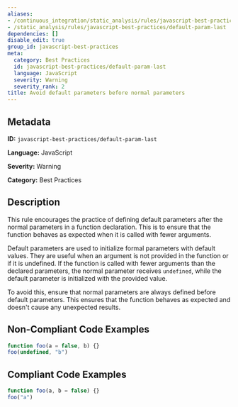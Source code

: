 ```yaml
---
aliases:
- /continuous_integration/static_analysis/rules/javascript-best-practices/default-param-last
- /static_analysis/rules/javascript-best-practices/default-param-last
dependencies: []
disable_edit: true
group_id: javascript-best-practices
meta:
  category: Best Practices
  id: javascript-best-practices/default-param-last
  language: JavaScript
  severity: Warning
  severity_rank: 2
title: Avoid default parameters before normal parameters
---
```

<!--  SOURCED FROM https://github.com/DataDog/datadog-static-analyzer-rule-docs -->


## Metadata
**ID:** `javascript-best-practices/default-param-last`

**Language:** JavaScript

**Severity:** Warning

**Category:** Best Practices

## Description
This rule encourages the practice of defining default parameters after the normal parameters in a function declaration. This is to ensure that the function behaves as expected when it is called with fewer arguments.

Default parameters are used to initialize formal parameters with default values. They are useful when an argument is not provided in the function or if it is undefined. If the function is called with fewer arguments than the declared parameters, the normal parameter receives `undefined`, while the default parameter is initialized with the provided value.

To avoid this, ensure that normal parameters are always defined before default parameters. This ensures that the function behaves as expected and doesn't cause any unexpected results.

## Non-Compliant Code Examples
```javascript
function foo(a = false, b) {}
foo(undefined, "b")
```

## Compliant Code Examples
```javascript
function foo(a, b = false) {}
foo("a")
```
